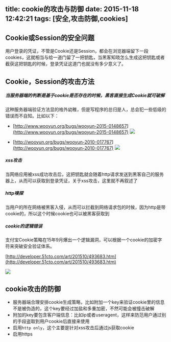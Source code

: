 title: cookie的攻击与防御
date: 2015-11-18 12:42:21
tags: [安全,攻击防御,cookies]
---

## Cookie或Session的安全问题
用户登录的凭证，不管是Cookie还是Session，都会在浏览器端留下一段cookies，这就相当与给一道门留了一把钥匙，当黑客知晓怎么生成这把钥匙或者截获这把钥匙的时候，登录凭证这道门也就没有多少意义了。
## Cookie，Session的攻击方法
##### 当服务器端的判断是基于cookie是否存在的时候，黑客直接生成Cookie就可破解
这种服务器端验证方法显的格外幼稚，但是写程序的总归是人，总会犯一些低级的错误而不自知。比如以下：
* [http://www.wooyun.org/bugs/wooyun-2015-0148657](http://www.wooyun.org/bugs/wooyun-2015-0148657)
![](/mdimg/20151226230349.jpg)

* [http://wooyun.org/bugs/wooyun-2010-017767](http://wooyun.org/bugs/wooyun-2010-017767)
![](/mdimg/20151226231434.jpg)

##### xss攻击
当网络应用被xss成功攻击后，这把钥匙就会随着http请求发送到黑客自己的服务器上，从而可以获取到登录凭证，关于xss攻击，这里就不再叙述了

##### http嗅探
当用户的所在网络被黑客入侵，从而可以拦截到网络请求包的时候，因为http是带cookie的，所以这个时候cookie也可以被黑客获取到


##### cookie的逻辑错误
支付宝Cookie策略在15年9月爆出一个逻辑漏洞，可以根据一个cookie的加密字符来突破安全验证体系。

[http://developer.51cto.com/art/201510/493683.htm](http://developer.51cto.com/art/201510/493683.htm)

![](/mdimg/wKiom1YcW0uxh37EAAJyXD9NBWM730.jpg)


## cookie攻击的防御

* 服务器端合理安排cookie生成策略，比如附加一个key来验证cookie里的信息不是被伪造的，这个key要经过加盐和多重加密，不然可能会被撞击破解
* 附加的key要包含客户端信息：比如ip或者useragent，这样来防范用户通过别的手段盗取到用户cookie后直接来使用
* 启用`http only`，这个主要是针对xss攻击后通过js获取cookie
* 启用https

